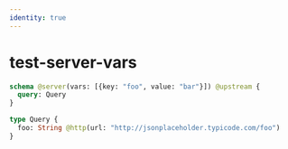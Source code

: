 ```yaml
---
identity: true
---
```


# test-server-vars

```graphql @schema
schema @server(vars: [{key: "foo", value: "bar"}]) @upstream {
  query: Query
}

type Query {
  foo: String @http(url: "http://jsonplaceholder.typicode.com/foo")
}
```
